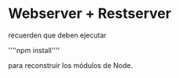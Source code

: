 # Webserver + Restserver

recuerden que deben ejecutar 

''''npm install''''

 para reconstruir los módulos de Node.